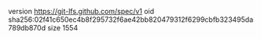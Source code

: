 version https://git-lfs.github.com/spec/v1
oid sha256:02f41c650ec4b8f295732f6ae42bb820479312f6299cbfb323495da789db870d
size 1554
